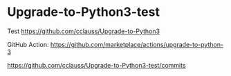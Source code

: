 # Upgrade-to-Python3-test
Test https://github.com/cclauss/Upgrade-to-Python3

GitHub Action: https://github.com/marketplace/actions/upgrade-to-python-3

https://github.com/cclauss/Upgrade-to-Python3-test/commits
